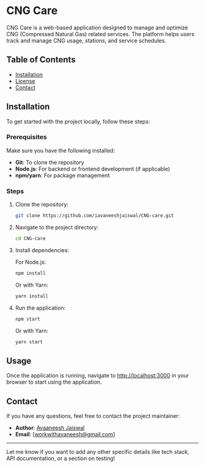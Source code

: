 # CNG Care

CNG Care is a web-based application designed to manage and optimize CNG (Compressed Natural Gas) related services. The platform helps users track and manage CNG usage, stations, and service schedules.

## Table of Contents

- [Installation](#installation)
- [License](#license)
- [Contact](#contact)

## Installation

To get started with the project locally, follow these steps:

### Prerequisites

Make sure you have the following installed:

- **Git**: To clone the repository
- **Node.js**: For backend or frontend development (if applicable)
- **npm/yarn**: For package management

### Steps

1. Clone the repository:

   ```bash
   git clone https://github.com/iavaneeshjaiswal/CNG-care.git
   ```

2. Navigate to the project directory:

   ```bash
   cd CNG-care
   ```

3. Install dependencies:

   For Node.js:

   ```bash
   npm install
   ```

   Or with Yarn:

   ```bash
   yarn install
   ```

4. Run the application:

   ```bash
   npm start
   ```

   Or with Yarn:

   ```bash
   yarn start
   ```

## Usage

Once the application is running, navigate to [http://localhost:3000](http://localhost:3000) in your browser to start using the application.


## Contact

If you have any questions, feel free to contact the project maintainer:

- **Author**: [Avaaneesh Jaiswal](https://github.com/iavaneeshjaiswal)
- **Email**: [workwithavaneesh@gmail.com]

---

Let me know if you want to add any other specific details like tech stack, API documentation, or a section on testing!

